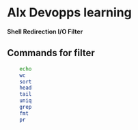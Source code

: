 # Alx Devopps learning

**Shell Redirection I/O Filter**

## Commands for filter
```bash 
	echo
	wc
	sort
	head
	tail
	uniq
	grep
	fmt
	pr
```
